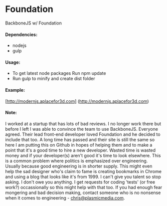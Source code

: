 # Foundation
BackboneJS w/ Foundation

#### Dependencies:
  * nodejs
  * gulp
  
#### Usage:
  * To get latest node packages Run npm update
  * Run gulp to minify and create dist folder
  
#### Example:
  [http://modernjs.aplacefor3d.com] (http://modernjs.aplacefor3d.com)

#### Note:
I worked at a startup that has lots of bad reviews. I no longer work there but before I left I was able to convince the team to use BackboneJS. Everyone agreed. Their lead front-end developer loved Foundation and he decided to include that too. A long time has passed and their site is still the same so here I am putting this on Github in hopes of helping them and to make a point that it's a good time to hire a new developer. Wasted time is wasted money and if your developer(s) aren't good it's time to look elsewhere. This is a common problem where politics is emphasized over engineering. Usually because good engineering is in shorter supply. This might even help the sad designer who's claim to fame is creating bookmarks in Chrome and using a blog that looks like it's from 1999. I can't give you talent so stop asking. I don't owe you anything. I get requests for coding 'tests' (or free work?) occassionally so this might help with that too. If you had enough fear mongering and bad decision making, contact someone who is no nonsense when it comes to engineering - chris@plasmicmedia.com.
